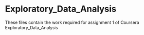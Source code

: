 Exploratory_Data_Analysis
=========================

These files contain the work required for assignment 1 of Coursera Exploratory_Data_Analysis
